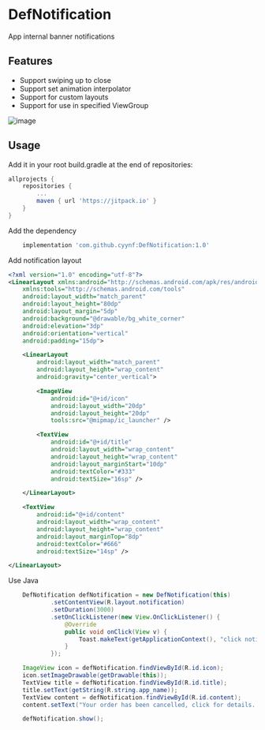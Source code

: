 # DefNotification
App internal banner notifications

## Features
- Support swiping up to close
- Support set animation interpolator
- Support for custom layouts
- Support for use in specified ViewGroup

![image](https://github.com/cyynf/DefNotification/blob/master/image.gif)

## Usage

Add it in your root build.gradle at the end of repositories:
``` groovy
allprojects {
	repositories {
		...
		maven { url 'https://jitpack.io' }
	}
}
```
Add the dependency
``` groovy
	implementation 'com.github.cyynf:DefNotification:1.0'
```
Add notification layout
``` xml
<?xml version="1.0" encoding="utf-8"?>
<LinearLayout xmlns:android="http://schemas.android.com/apk/res/android"
    xmlns:tools="http://schemas.android.com/tools"
    android:layout_width="match_parent"
    android:layout_height="80dp"
    android:layout_margin="5dp"
    android:background="@drawable/bg_white_corner"
    android:elevation="3dp"
    android:orientation="vertical"
    android:padding="15dp">

    <LinearLayout
        android:layout_width="match_parent"
        android:layout_height="wrap_content"
        android:gravity="center_vertical">

        <ImageView
            android:id="@+id/icon"
            android:layout_width="20dp"
            android:layout_height="20dp"
            tools:src="@mipmap/ic_launcher" />

        <TextView
            android:id="@+id/title"
            android:layout_width="wrap_content"
            android:layout_height="wrap_content"
            android:layout_marginStart="10dp"
            android:textColor="#333"
            android:textSize="16sp" />

    </LinearLayout>

    <TextView
        android:id="@+id/content"
        android:layout_width="wrap_content"
        android:layout_height="wrap_content"
        android:layout_marginTop="8dp"
        android:textColor="#666"
        android:textSize="14sp" />

</LinearLayout>
```
Use Java
``` java
    DefNotification defNotification = new DefNotification(this)
            .setContentView(R.layout.notification)
            .setDuration(3000)
            .setOnClickListener(new View.OnClickListener() {
                @Override
                public void onClick(View v) {
                    Toast.makeText(getApplicationContext(), "click notification", Toast.LENGTH_SHORT).show();
                }
            });

    ImageView icon = defNotification.findViewById(R.id.icon);
    icon.setImageDrawable(getDrawable(this));
    TextView title = defNotification.findViewById(R.id.title);
    title.setText(getString(R.string.app_name));
    TextView content = defNotification.findViewById(R.id.content);
    content.setText("Your order has been cancelled, click for details...");

    defNotification.show();
```
